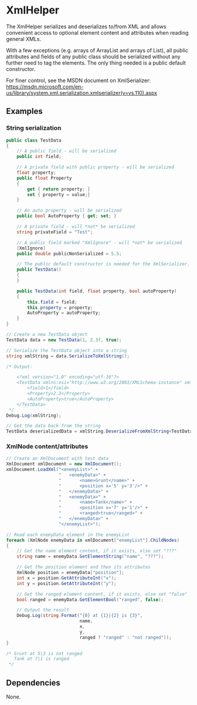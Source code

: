 # XmlHelper

The XmlHelper serializes and deserializes to/from XML and allows convenient access to optional element content and attributes when reading general XMLs.

With a few exceptions (e.g. arrays of ArrayList and arrays of List<T>), all public attributes and fields of any public class should be serialized without any
further need to tag the elements. The only thing needed is a public default constructor.

For finer control, see the MSDN document on XmlSerializer: https://msdn.microsoft.com/en-us/library/system.xml.serialization.xmlserializer(v=vs.110).aspx

## Examples

### String serialization

```C#
public class TestData
{
	// A public field - will be serialized
	public int field;

	// A private field with public property - will be serialized
	float property;
	public float Property
	{
		get { return property; }
		set { property = value;}
	}

	// An auto property - will be serialized
	public bool AutoProperty { get; set; }

	// A private field - will *not* be serialized
	string privateField = "Test";

	// A public field marked "XmlIgnore" - will *not* be serialized
	[XmlIgnore]
	public double publicNonSerialized = 5.5;

	// The public default constructor is needed for the XmlSerializer.
	public TestData()
	{
	}

	public TestData(int field, float property, bool autoProperty)
	{
		this.field = field;
		this.property = property;
		AutoProperty = autoProperty;
	}
}
```

```C#
// Create a new TestData object
TestData data = new TestData(1, 2.3f, true);

// Serialize the TestData object into a string
string xmlString = data.SerializeToXmlString();

/* Output:

	<?xml version="1.0" encoding="utf-16"?>
	<TestData xmlns:xsi="http://www.w3.org/2001/XMLSchema-instance" xmlns:xsd="http://www.w3.org/2001/XMLSchema">
		<field>1</field>
		<Property>2.3</Property>
		<AutoProperty>true</AutoProperty>
	</TestData>
 */
Debug.Log(xmlString);

// Get the data back from the string
TestData deserializedData = xmlString.DeserializeFromXmlString<TestData>();
```

### XmlNode content/attributes

```C#
// Create an XmlDocument with test data
XmlDocument xmlDocument = new XmlDocument();
xmlDocument.LoadXml("<enemyList>" +
					"   <enemyData>" +
					"       <name>Grunt</name>" +
					"       <position x='5' y='3'/>" +
					"   </enemyData>" +
					"   <enemyData>" +
					"       <name>Tank</name>" +
					"       <position x='7' y='1'/>" +
					"       <ranged>true</ranged>" +
					"   </enemyData>" +
					"</enemyList>");

// Read each enemyData element in the enemyList
foreach (XmlNode enemyData in xmlDocument["enemyList"].ChildNodes)
{
	// Get the name element content, if it exists, else set "???"
	string name = enemyData.GetElementString("name", "???");

	// Get the position element and then its attributes
	XmlNode position = enemyData["position"];
	int x = position.GetAttributeInt("x");
	int y = position.GetAttributeInt("y");

	// Get the ranged element content, if it exists, else set "false"
	bool ranged = enemyData.GetElementBool("ranged", false);

	// Output the result
	Debug.Log(string.Format("{0} at {1}|{2} is {3}",
							name,
							x,
							y,
							ranged ? "ranged" : "not ranged"));
}

/* Grunt at 5|3 is not ranged
   Tank at 7|1 is ranged
 */
```

## Dependencies

None.